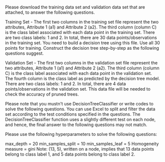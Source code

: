 Please download the training data set and validation data set that are attached, to answer the following questions.



Training Set - The first two columns in the training set file represent the two attributes, Attribute 1 (a1) and Attribute 2 (a2). The third column (column C) is the class label associated with each data point in the training set. There are two class labels: 1 and 2. In total, there are 30 data points/observations in the training set. You need to build a decision tree using this file. Use all 30 points for training. Construct the decision tree step-by-step as the following questions suggest.



Validation Set - The first two columns in the validation set file represent the two attributes, Attribute 1 (a1) and Attribute 2 (a2). The third column (column C) is the class label associated with each data point in the validation set. The fourth column is the class label as predicted by the decision tree model. There are two class labels: 1 and 2. In total, there are 4 data points/observations in the validation set. This data file will be needed to check the accuracy of pruned trees. 

 

Please note that you mustn't use DecisionTreeClassifier or write codes to solve the following questions. You can use Excel to split and filter the data set according to the test conditions specified in the questions. The DecisionTreeClassifier function uses a slightly different test on each node, and hence, the final answer to the following questions may not match.

 

Please use the following hyperparameters to solve the following questions:

max_depth = 20
min_samples_split = 10
min_samples_leaf = 5
Homogeneity measure = gini 
Note: (13, 5), written on a node, implies that 13 data points belong to class label 1, and 5 data points belong to class label 2.
